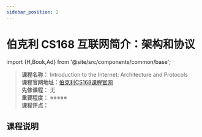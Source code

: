 ```yaml
---
sidebar_position: 2
---
```


# 伯克利 CS168 互联网简介：架构和协议

import {H,Book,Ad} from '@site/src/components/common/base';


>**课程名称：** Introduction to the Internet: Architecture and Protocols    
**课程官网地址：**[伯克利CS168课程官网](https://cs168.io/)    
**先修课程：** 无  
**重要程度：** ※※※※※  
**课程评点：** 

## 课程说明




<Comment></Comment>
